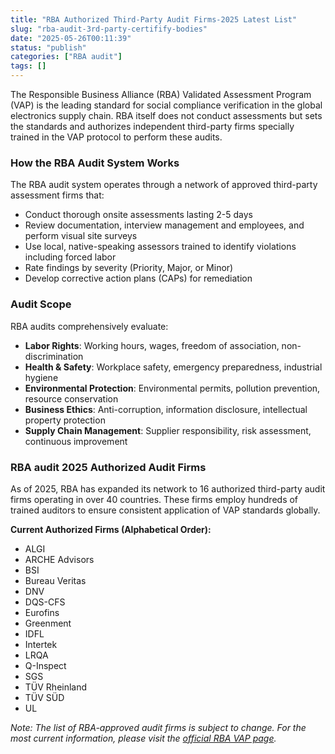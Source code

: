 ```yaml
---
title: "RBA Authorized Third-Party Audit Firms-2025 Latest List"
slug: "rba-audit-3rd-party-certifify-bodies"
date: "2025-05-26T00:11:39"
status: "publish"
categories: ["RBA audit"]
tags: []
---
```


The Responsible Business Alliance (RBA) Validated Assessment Program (VAP) is the leading standard for social compliance verification in the global electronics supply chain. RBA itself does not conduct assessments but sets the standards and authorizes independent third-party firms specially trained in the VAP protocol to perform these audits.

### How the RBA Audit System Works

The RBA audit system operates through a network of approved third-party assessment firms that:

*   Conduct thorough onsite assessments lasting 2-5 days
*   Review documentation, interview management and employees, and perform visual site surveys
*   Use local, native-speaking assessors trained to identify violations including forced labor
*   Rate findings by severity (Priority, Major, or Minor)
*   Develop corrective action plans (CAPs) for remediation

### Audit Scope

RBA audits comprehensively evaluate:

*   **Labor Rights**: Working hours, wages, freedom of association, non-discrimination
*   **Health & Safety**: Workplace safety, emergency preparedness, industrial hygiene
*   **Environmental Protection**: Environmental permits, pollution prevention, resource conservation
*   **Business Ethics**: Anti-corruption, information disclosure, intellectual property protection
*   **Supply Chain Management**: Supplier responsibility, risk assessment, continuous improvement

### RBA audit 2025 Authorized Audit Firms

As of 2025, RBA has expanded its network to 16 authorized third-party audit firms operating in over 40 countries. These firms employ hundreds of trained auditors to ensure consistent application of VAP standards globally.

**Current Authorized Firms (Alphabetical Order):**

*   ALGI
*   ARCHE Advisors
*   BSI
*   Bureau Veritas
*   DNV
*   DQS-CFS
*   Eurofins
*   Greenment
*   IDFL
*   Intertek
*   LRQA
*   Q-Inspect
*   SGS
*   TÜV Rheinland
*   TÜV SÜD
*   UL

_Note: The list of RBA-approved audit firms is subject to change. For the most current information, please visit the [official RBA VAP page](https://www.responsiblebusiness.org/vap/about-vap/#:~:text=completed%20by%20independent%2C-,third%2Dparty%20firms,-specially%20trained%20in)._